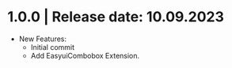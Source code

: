 1.0.0	|	Release date: **10.09.2023**
============================================
* New Features:
  - Initial commit
  - Add EasyuiCombobox Extension.


